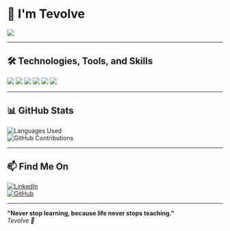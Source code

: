 # 👋 **I'm Tevolve**
<p align="left">
  <img src="https://img.shields.io/badge/Full%20Stack%20Development-000000?style=flat&logo=git&logoColor=white" />
</p>
 

---
## 🛠️ **Technologies, Tools, and Skills**  
<p align="left">
  <img src="https://img.shields.io/badge/Node.js-339933?style=flat&logo=node.js&logoColor=white" />
  <img src="https://img.shields.io/badge/SQL-4479A1?style=flat&logo=postgresql&logoColor=white" />
  <img src="https://img.shields.io/badge/React-61DAFB?style=flat&logo=react&logoColor=black" />
  <img src="https://img.shields.io/badge/JavaScript-F7DF1E?style=flat&logo=javascript&logoColor=black" />
  <img src="https://img.shields.io/badge/CSS3-1572B6?style=flat&logo=css3&logoColor=white" />
  <img src="https://img.shields.io/badge/HTML5-E34F26?style=flat&logo=html5&logoColor=white"   />
</p>

---

## 📊 **GitHub Stats**  

![Languages Used](https://github-readme-stats.vercel.app/api/top-langs/?username=tevolve&layout=compact&hide_title=true)  
![GitHub Contributions](https://github-readme-stats.vercel.app/api?username=tevolve&show_icons=true&hide_title=true&count_private=true)

---

## 📫 **Find Me On**


[![LinkedIn](https://img.shields.io/badge/LinkedIn-0077B5?style=flat&logo=linkedin&logoColor=white)](https://www.linkedin.com/in/tev0lv3)  
[![GitHub](https://img.shields.io/badge/GitHub-000000?style=flat&logo=github&logoColor=white)](https://github.com/tevolve)  

---

**"Never stop learning, because life never stops teaching."**  
<em>Tevolve 🚀</em>


